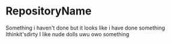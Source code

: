 # RepositoryName
Something i haven't done but it looks like i have done something
Ithinkit'sdirty
I like nude dolls
uwu owo
something 
